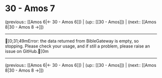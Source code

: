 # 30 - Amos 7

(previous:: [[Amos 6|← 30 - Amos 6]]) | (up:: [[30 - Amos]]) | (next:: [[Amos 8|30 - Amos 8 →]])

***
[0;31;49mError: the data returned from BibleGateway is empty, so stopping. Please check your usage, and if still a problem, please raise an issue on GitHub.[0m

***

(previous:: [[Amos 6|← 30 - Amos 6]]) | (up:: [[30 - Amos]]) | (next:: [[Amos 8|30 - Amos 8 →]])
